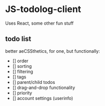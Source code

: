 # JS-todolog-client

Uses React, some other fun stuff

## todo list

better aeCSSthetics, for one, but functionally:

- [] order
- [] sorting
- [] filtering
- [] tags
- [] parent/child todos
- [] drag-and-drop functionality
- [] priority
- [] account settings (userinfo)